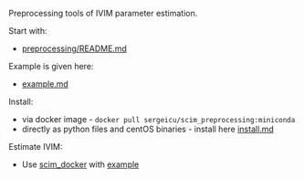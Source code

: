 Preprocessing tools of IVIM parameter estimation. 

Start with: 
- [preprocessing/README.md](preprocessing/README.md)

Example is given here: 
- [example.md](example.md)

Install: 
- via docker image - `docker pull sergeicu/scim_preprocessing:miniconda` 
- directly as python files and centOS binaries - install here [install.md](install.md)

Estimate IVIM: 
- Use [scim_docker](https://github.com/sergeicu/scim_docker) with [example](https://github.com/sergeicu/scim_docker/blob/main/example.md)

